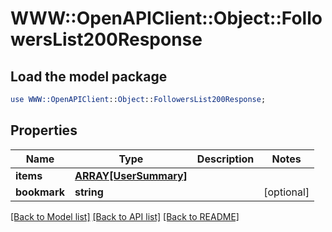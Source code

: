 # WWW::OpenAPIClient::Object::FollowersList200Response

## Load the model package
```perl
use WWW::OpenAPIClient::Object::FollowersList200Response;
```

## Properties
Name | Type | Description | Notes
------------ | ------------- | ------------- | -------------
**items** | [**ARRAY[UserSummary]**](UserSummary.md) |  | 
**bookmark** | **string** |  | [optional] 

[[Back to Model list]](../README.md#documentation-for-models) [[Back to API list]](../README.md#documentation-for-api-endpoints) [[Back to README]](../README.md)


